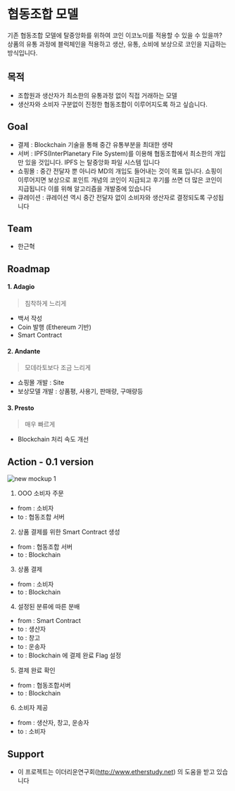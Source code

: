 # 협동조합 모델

기존 협동조합 모델에 탈중앙화를 위하여 코인 이코노미를 적용할 수 있을 수 있을까?
상품의 유통 과정에 블럭체인을 적용하고 생산, 유통, 소비에 보상으로 코인을 지급하는 방식입니다.

## 목적
- 조합원과 생산자가 최소한의 유통과정 없이 직접 거래하는 모델 
- 생산자와 소비자 구분없이 진정한 협동조합이 이루어지도록 하고 싶습니다.

## Goal
- 결제 : Blockchain 기술을 통해 중간 유통부분을 최대한 생략
- 서버 : IPFS(InterPlanetary File System)를 이용해 협동조합에서 최소한의 개입만 있을 것입니다. IPFS 는 탈중앙화 파일 시스템 입니다
- 쇼핑몰 : 중간 전달자 뿐 아니라 MD의 개입도 들어내는 것이 목표 입니다. 
           쇼핑이 이루어지면 보상으로 포인트 개념의 코인이 지급되고
           후기를 쓰면 더 많은 코인이 지급됩니다
           이를 위해 알고리즘을 개발중에 있습니다
- 큐레이션 : 큐레이션 역시 중간 전달자 없이 소비자와 생산자로 결정되도록 구성됩니다

## Team

- 한근혁


## Roadmap

#### 1. Adagio
> 침착하게 느리게

- 백서 작성
- Coin 발행 (Ethereum 기반)
- Smart Contract

#### 2. Andante
> 모데라토보다 조금 느리게

- 쇼핑몰 개발 : Site
- 보상모델 개발 : 상품평, 사용기, 판매량, 구매량등

#### 3. Presto
> 매우 빠르게

- Blockchain 처리 속도 개선

## Action - 0.1 version

![new mockup 1](https://user-images.githubusercontent.com/44389221/47355508-7e11d280-d6fc-11e8-8147-6dad040ae754.png)

1. OOO 소비자 주문
  - from : 소비자
  - to : 협동조합 서버
2. 상품 결제를 위한 Smart Contract 생성
  - from : 협동조합 서버
  - to : Blockchain
3. 상품 결제
  - from : 소비자
  - to : Blockchain
4. 설정된 분류에 따른 분배
  - from : Smart Contract
  - to : 생산자
  - to : 창고
  - to : 운송자
  - to : Blockchain 에 결제 완료 Flag 설정
5. 결제 완료 확인
  - from : 협동조합서버
  - to : Blockchain
6. 소비자 제공
  - from : 생산자, 창고, 운송자
  - to : 소비자
  






## Support
- 이 프로젝트는 이더리운연구회(http://www.etherstudy.net) 의 도움을 받고 있습니다

